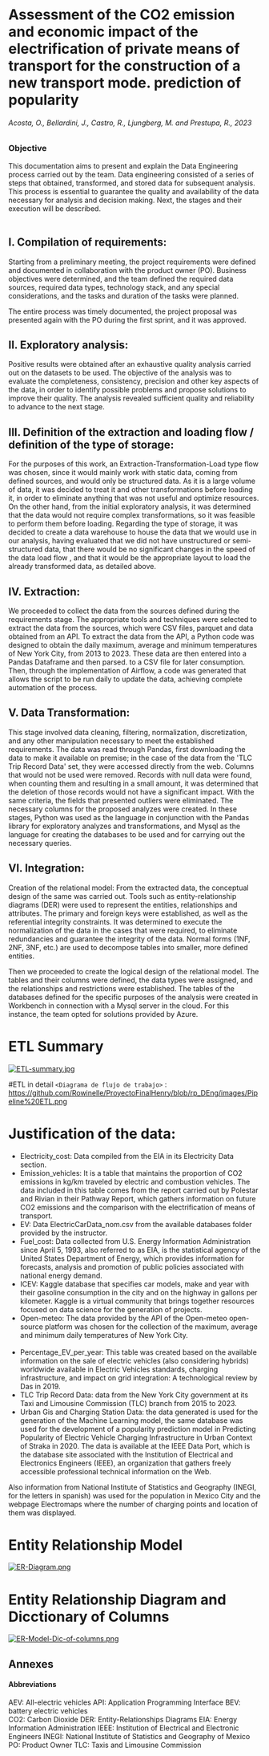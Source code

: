 #  Assessment of the CO2 emission and economic impact of the electrification of private means of transport for the construction of a new transport mode. prediction of popularity 	
###### Acosta, O., Bellardini, J., Castro, R., Ljungberg, M. and Prestupa, R., 2023	 

### Objective
This documentation aims to present and explain the Data Engineering process carried out by the team. Data engineering consisted of a series of steps that obtained, transformed, and stored data for subsequent analysis. This process is essential to guarantee the quality and availability of the data necessary for analysis and decision making. Next, the stages and their execution will be described.<br><br>

## I. Compilation of requirements:
Starting from a preliminary meeting, the project requirements were defined and documented in collaboration with the product owner (PO). Business objectives were determined, and the team defined the required data sources, required data types, technology stack, and any special considerations, and the tasks and duration of the tasks were planned.

The entire process was timely documented, the project proposal was presented again with the PO during the first sprint, and it was approved.<br>

## II. Exploratory analysis:
Positive results were obtained after an exhaustive quality analysis carried out on the datasets to be used. The objective of the analysis was to evaluate the completeness, consistency, precision and other key aspects of the data, in order to identify possible problems and propose solutions to improve their quality. The analysis revealed sufficient quality and reliability to advance to the next stage.<br>


## III. Definition of the extraction and loading flow / definition of the type of storage:
For the purposes of this work, an Extraction-Transformation-Load type flow was chosen, since it would mainly work with static data, coming from defined sources, and would only be structured data. As it is a large volume of data, it was decided to treat it and other transformations before loading it, in order to eliminate anything that was not useful and optimize resources. On the other hand, from the initial exploratory analysis, it was determined that the data would not require complex transformations, so it was feasible to perform them before loading. Regarding the type of storage, it was decided to create a data warehouse to house the data that we would use in our analysis, having evaluated that we did not have unstructured or semi-structured data, that there would be no significant changes in the speed of the data load flow , and that it would be the appropriate layout to load the already transformed data, as detailed above.<br>

## IV. Extraction:
We proceeded to collect the data from the sources defined during the requirements stage. The appropriate tools and techniques were selected to extract the data from the sources, which were CSV files, parquet and data obtained from an API. To extract the data from the API, a Python code was designed to obtain the daily maximum, average and minimum temperatures of New York City, from 2013 to 2023. These data are then entered into a Pandas Dataframe and then parsed. to a CSV file for later consumption. Then, through the implementation of Airflow, a code was generated that allows the script to be run daily to update the data, achieving complete automation of the process.<br>


## V. Data Transformation:
This stage involved data cleaning, filtering, normalization, discretization, and any other manipulation necessary to meet the established requirements. The data was read through Pandas, first downloading the data to make it available on premise; in the case of the data from the 'TLC Trip Record Data' set, they were accessed directly from the web. Columns that would not be used were removed. Records with null data were found, when counting them and resulting in a small amount, it was determined that the deletion of those records would not have a significant impact. With the same criteria, the fields that presented outliers were eliminated. The necessary columns for the proposed analyzes were created.
In these stages, Python was used as the language in conjunction with the Pandas library for exploratory analyzes and transformations, and Mysql as the language for creating the databases to be used and for carrying out the necessary queries.<br>

##  VI. Integration:
Creation of the relational model: From the extracted data, the conceptual design of the same was carried out. Tools such as entity-relationship diagrams (DER) were used to represent the entities, relationships and attributes. The primary and foreign keys were established, as well as the referential integrity constraints. It was determined to execute the normalization of the data in the cases that were required, to eliminate redundancies and guarantee the integrity of the data. Normal forms (1NF, 2NF, 3NF, etc.) are used to decompose tables into smaller, more defined entities.<br>
 
Then we proceeded to create the logical design of the relational model. The tables and their columns were defined, the data types were assigned, and the relationships and restrictions were established. The tables of the databases defined for the specific purposes of the analysis were created in Workbench in connection with a Mysql server in the cloud. For this instance, the team opted for solutions provided by Azure.<br>

# ETL Summary 
[![ETL-summary.jpg](https://i.postimg.cc/SK0gqFHm/ETL-summary.jpg)](https://postimg.cc/LJTtB7HW)

#ETL in detail
`<Diagrama de flujo de trabajo>` : <https://github.com/Rowinelle/ProyectoFinalHenry/blob/rp_DEng/images/Pipeline%20ETL.png>

# Justification of the data:

- Electricity_cost: Data compiled from the EIA in its Electricity Data section.
- Emission_vehicles: It is a table that maintains the proportion of CO2 emissions in kg/km traveled by electric and combustion vehicles. The data included in this table comes from the report carried out by Polestar and Rivian in their Pathway Report, which gathers information on future CO2 emissions and the comparison with the electrification of means of transport.
- EV: Data ElectricCarData_nom.csv from the available databases folder provided by the instructor.
- Fuel_cost: Data collected from U.S. Energy Information Administration since April 5, 1993, also referred to as EIA, is the statistical agency of the United States Department of Energy, which provides information for forecasts, analysis and promotion of public policies associated with national energy demand.
- ICEV: Kaggle database that specifies car models, make and year with their gasoline consumption in the city and on the highway in gallons per kilometer. Kaggle is a virtual community that brings together resources focused on data science for the generation of projects.
- Open-meteo: The data provided by the API of the Open-meteo open-source platform was chosen for the collection of the maximum, average and minimum daily temperatures of New York City.<br><br>
- Percentage_EV_per_year: This table was created based on the available information on the sale of electric vehicles (also considering hybrids) worldwide available in Electric Vehicles standards, charging infrastructure, and impact on grid integration: A technological review by Das in 2019.
- TLC Trip Record Data: data from the New York City government at its Taxi and Limousine Commission (TLC) branch from 2015 to 2023.
- Urban Gis and Charging Station Data: the data generated is used for the generation of the Machine Learning model, the same database was used for the development of a popularity prediction model in Predicting Popularity of Electric Vehicle Charging Infrastructure in Urban Context of Straka in 2020. The data is available at the IEEE Data Port, which is the database site associated with the Institution of Electrical and Electronics Engineers (IEEE), an organization that gathers freely accessible professional technical information on the Web.

Also information from National Institute of Statistics and Geography (INEGI, for the letters in spanish) was used for the population in Mexico City and the webpage Electromaps where the number of charging points and location of them was displayed. 



# Entity Relationship Model
[![ER-Diagram.png](https://i.postimg.cc/ZRXqCnc9/ER-Diagram.png)](https://postimg.cc/0Mdv48hx)

# Entity Relationship Diagram and Dicctionary of Columns
[![ER-Model-Dic-of-columns.png](https://i.postimg.cc/xTxZwZ0d/ER-Model-Dic-of-columns.png)](https://postimg.cc/fJd5XBS4)


## Annexes
#### Abbreviations
AEV: All-electric vehicles
API: Application Programming Interface
BEV: battery electric vehicles 	
CO2: Carbon Dioxide
DER: Entity-Relationships Diagrams
EIA: Energy Information Administration
IEEE: Institution of Electrical and Electronic Engineers
INEGI: National Institute of Statistics and Geography of Mexico
PO: Product Owner
TLC: Taxis and Limousine Commission


